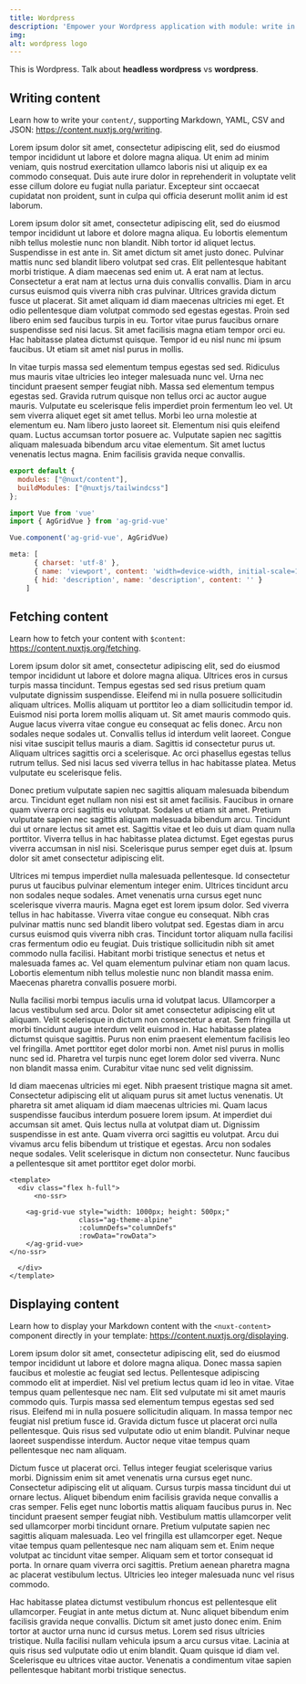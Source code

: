 ```yaml
---
title: Wordpress
description: 'Empower your Wordpress application with module: write in a content/ directory and fetch your Markdown, JSON, YAML and CSV files through a MongoDB like API, acting as a Git-based Headless CMS.'
img: 
alt: wordpress logo
---
```


This is Wordpress. Talk about **headless wordpress** vs **wordpress**.

## Writing content

Learn how to write your `content/`, supporting Markdown, YAML, CSV and JSON: https://content.nuxtjs.org/writing.

Lorem ipsum dolor sit amet, consectetur adipiscing elit, sed do eiusmod tempor incididunt ut labore et dolore magna aliqua. Ut enim ad minim veniam, quis nostrud exercitation ullamco laboris nisi ut aliquip ex ea commodo consequat. Duis aute irure dolor in reprehenderit in voluptate velit esse cillum dolore eu fugiat nulla pariatur. Excepteur sint occaecat cupidatat non proident, sunt in culpa qui officia deserunt mollit anim id est laborum.

Lorem ipsum dolor sit amet, consectetur adipiscing elit, sed do eiusmod tempor incididunt ut labore et dolore magna aliqua. Eu lobortis elementum nibh tellus molestie nunc non blandit. Nibh tortor id aliquet lectus. Suspendisse in est ante in. Sit amet dictum sit amet justo donec. Pulvinar mattis nunc sed blandit libero volutpat sed cras. Elit pellentesque habitant morbi tristique. A diam maecenas sed enim ut. A erat nam at lectus. Consectetur a erat nam at lectus urna duis convallis convallis. Diam in arcu cursus euismod quis viverra nibh cras pulvinar. Ultrices gravida dictum fusce ut placerat. Sit amet aliquam id diam maecenas ultricies mi eget. Et odio pellentesque diam volutpat commodo sed egestas egestas. Proin sed libero enim sed faucibus turpis in eu. Tortor vitae purus faucibus ornare suspendisse sed nisi lacus. Sit amet facilisis magna etiam tempor orci eu. Hac habitasse platea dictumst quisque. Tempor id eu nisl nunc mi ipsum faucibus. Ut etiam sit amet nisl purus in mollis.

In vitae turpis massa sed elementum tempus egestas sed sed. Ridiculus mus mauris vitae ultricies leo integer malesuada nunc vel. Urna nec tincidunt praesent semper feugiat nibh. Massa sed elementum tempus egestas sed. Gravida rutrum quisque non tellus orci ac auctor augue mauris. Vulputate eu scelerisque felis imperdiet proin fermentum leo vel. Ut sem viverra aliquet eget sit amet tellus. Morbi leo urna molestie at elementum eu. Nam libero justo laoreet sit. Elementum nisi quis eleifend quam. Luctus accumsan tortor posuere ac. Vulputate sapien nec sagittis aliquam malesuada bibendum arcu vitae elementum. Sit amet luctus venenatis lectus magna. Enim facilisis gravida neque convallis.


```javascript
export default {
  modules: ["@nuxt/content"],
  buildModules: ["@nuxtjs/tailwindcss"]
};

import Vue from 'vue'
import { AgGridVue } from 'ag-grid-vue'

Vue.component('ag-grid-vue', AgGridVue)

meta: [
      { charset: 'utf-8' },
      { name: 'viewport', content: 'width=device-width, initial-scale=1' },
      { hid: 'description', name: 'description', content: '' }
    ]
```

## Fetching content

Learn how to fetch your content with `$content`: https://content.nuxtjs.org/fetching.

Lorem ipsum dolor sit amet, consectetur adipiscing elit, sed do eiusmod tempor incididunt ut labore et dolore magna aliqua. Ultrices eros in cursus turpis massa tincidunt. Tempus egestas sed sed risus pretium quam vulputate dignissim suspendisse. Eleifend mi in nulla posuere sollicitudin aliquam ultrices. Mollis aliquam ut porttitor leo a diam sollicitudin tempor id. Euismod nisi porta lorem mollis aliquam ut. Sit amet mauris commodo quis. Augue lacus viverra vitae congue eu consequat ac felis donec. Arcu non sodales neque sodales ut. Convallis tellus id interdum velit laoreet. Congue nisi vitae suscipit tellus mauris a diam. Sagittis id consectetur purus ut. Aliquam ultrices sagittis orci a scelerisque. Ac orci phasellus egestas tellus rutrum tellus. Sed nisi lacus sed viverra tellus in hac habitasse platea. Metus vulputate eu scelerisque felis.

Donec pretium vulputate sapien nec sagittis aliquam malesuada bibendum arcu. Tincidunt eget nullam non nisi est sit amet facilisis. Faucibus in ornare quam viverra orci sagittis eu volutpat. Sodales ut etiam sit amet. Pretium vulputate sapien nec sagittis aliquam malesuada bibendum arcu. Tincidunt dui ut ornare lectus sit amet est. Sagittis vitae et leo duis ut diam quam nulla porttitor. Viverra tellus in hac habitasse platea dictumst. Eget egestas purus viverra accumsan in nisl nisi. Scelerisque purus semper eget duis at. Ipsum dolor sit amet consectetur adipiscing elit.

Ultrices mi tempus imperdiet nulla malesuada pellentesque. Id consectetur purus ut faucibus pulvinar elementum integer enim. Ultrices tincidunt arcu non sodales neque sodales. Amet venenatis urna cursus eget nunc scelerisque viverra mauris. Magna eget est lorem ipsum dolor. Sed viverra tellus in hac habitasse. Viverra vitae congue eu consequat. Nibh cras pulvinar mattis nunc sed blandit libero volutpat sed. Egestas diam in arcu cursus euismod quis viverra nibh cras. Tincidunt tortor aliquam nulla facilisi cras fermentum odio eu feugiat. Duis tristique sollicitudin nibh sit amet commodo nulla facilisi. Habitant morbi tristique senectus et netus et malesuada fames ac. Vel quam elementum pulvinar etiam non quam lacus. Lobortis elementum nibh tellus molestie nunc non blandit massa enim. Maecenas pharetra convallis posuere morbi.

Nulla facilisi morbi tempus iaculis urna id volutpat lacus. Ullamcorper a lacus vestibulum sed arcu. Dolor sit amet consectetur adipiscing elit ut aliquam. Velit scelerisque in dictum non consectetur a erat. Sem fringilla ut morbi tincidunt augue interdum velit euismod in. Hac habitasse platea dictumst quisque sagittis. Purus non enim praesent elementum facilisis leo vel fringilla. Amet porttitor eget dolor morbi non. Amet nisl purus in mollis nunc sed id. Pharetra vel turpis nunc eget lorem dolor sed viverra. Nunc non blandit massa enim. Curabitur vitae nunc sed velit dignissim.

Id diam maecenas ultricies mi eget. Nibh praesent tristique magna sit amet. Consectetur adipiscing elit ut aliquam purus sit amet luctus venenatis. Ut pharetra sit amet aliquam id diam maecenas ultricies mi. Quam lacus suspendisse faucibus interdum posuere lorem ipsum. At imperdiet dui accumsan sit amet. Quis lectus nulla at volutpat diam ut. Dignissim suspendisse in est ante. Quam viverra orci sagittis eu volutpat. Arcu dui vivamus arcu felis bibendum ut tristique et egestas. Arcu non sodales neque sodales. Velit scelerisque in dictum non consectetur. Nunc faucibus a pellentesque sit amet porttitor eget dolor morbi.

```
<template>
  <div class="flex h-full">
      <no-ssr>

    <ag-grid-vue style="width: 1000px; height: 500px;"
                 class="ag-theme-alpine"
                 :columnDefs="columnDefs"
                 :rowData="rowData">
    </ag-grid-vue>
</no-ssr>

  </div>
</template>
```

## Displaying content

Learn how to display your Markdown content with the `<nuxt-content>` component directly in your template: https://content.nuxtjs.org/displaying.

Lorem ipsum dolor sit amet, consectetur adipiscing elit, sed do eiusmod tempor incididunt ut labore et dolore magna aliqua. Donec massa sapien faucibus et molestie ac feugiat sed lectus. Pellentesque adipiscing commodo elit at imperdiet. Nisl vel pretium lectus quam id leo in vitae. Vitae tempus quam pellentesque nec nam. Elit sed vulputate mi sit amet mauris commodo quis. Turpis massa sed elementum tempus egestas sed sed risus. Eleifend mi in nulla posuere sollicitudin aliquam. In massa tempor nec feugiat nisl pretium fusce id. Gravida dictum fusce ut placerat orci nulla pellentesque. Quis risus sed vulputate odio ut enim blandit. Pulvinar neque laoreet suspendisse interdum. Auctor neque vitae tempus quam pellentesque nec nam aliquam.

Dictum fusce ut placerat orci. Tellus integer feugiat scelerisque varius morbi. Dignissim enim sit amet venenatis urna cursus eget nunc. Consectetur adipiscing elit ut aliquam. Cursus turpis massa tincidunt dui ut ornare lectus. Aliquet bibendum enim facilisis gravida neque convallis a cras semper. Felis eget nunc lobortis mattis aliquam faucibus purus in. Nec tincidunt praesent semper feugiat nibh. Vestibulum mattis ullamcorper velit sed ullamcorper morbi tincidunt ornare. Pretium vulputate sapien nec sagittis aliquam malesuada. Leo vel fringilla est ullamcorper eget. Neque vitae tempus quam pellentesque nec nam aliquam sem et. Enim neque volutpat ac tincidunt vitae semper. Aliquam sem et tortor consequat id porta. In ornare quam viverra orci sagittis. Pretium aenean pharetra magna ac placerat vestibulum lectus. Ultricies leo integer malesuada nunc vel risus commodo.

Hac habitasse platea dictumst vestibulum rhoncus est pellentesque elit ullamcorper. Feugiat in ante metus dictum at. Nunc aliquet bibendum enim facilisis gravida neque convallis. Dictum sit amet justo donec enim. Enim tortor at auctor urna nunc id cursus metus. Lorem sed risus ultricies tristique. Nulla facilisi nullam vehicula ipsum a arcu cursus vitae. Lacinia at quis risus sed vulputate odio ut enim blandit. Quam quisque id diam vel. Scelerisque eu ultrices vitae auctor. Venenatis a condimentum vitae sapien pellentesque habitant morbi tristique senectus.